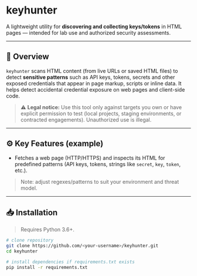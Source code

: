 # keyhunter

A lightweight utility for **discovering and collecting keys/tokens** in HTML pages — intended for lab use and authorized security assessments.  

---

## 🔎 Overview

`keyhunter` scans HTML content (from live URLs or saved HTML files) to detect **sensitive patterns** such as API keys, tokens, secrets and other exposed credentials that appear in page markup, scripts or inline data. It helps detect accidental credential exposure on web pages and client-side code.

> ⚠️ **Legal notice:** Use this tool only against targets you own or have explicit permission to test (local projects, staging environments, or contracted engagements). Unauthorized use is illegal.

---

## ⚙️ Key Features (example)

- Fetches a web page (HTTP/HTTPS) and inspects its HTML for predefined patterns (API keys, tokens, strings like `secret`, `key`, `token`, etc.).  

> Note: adjust regexes/patterns to suit your environment and threat model.

---

## 📥 Installation

> Requires Python 3.6+.

```bash
# clone repository
git clone https://github.com/<your-username>/keyhunter.git
cd keyhunter

# install dependencies if requirements.txt exists
pip install -r requirements.txt

